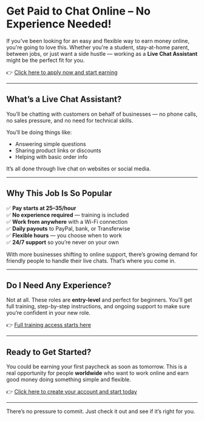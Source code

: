 
# Get Paid to Chat Online – No Experience Needed!

If you've been looking for an easy and flexible way to earn money online, you're going to love this. Whether you're a student, stay-at-home parent, between jobs, or just want a side hustle — working as a **Live Chat Assistant** might be the perfect fit for you.

👉 [Click here to apply now and start earning](https://tinyurl.com/mrxr6w8u)

---

## What’s a Live Chat Assistant?

You’ll be chatting with customers on behalf of businesses — no phone calls, no sales pressure, and no need for technical skills.

You’ll be doing things like:

- Answering simple questions  
- Sharing product links or discounts  
- Helping with basic order info  

It’s all done through live chat on websites or social media.

---

## Why This Job Is So Popular

✅ **Pay starts at $25–$35/hour**  
✅ **No experience required** — training is included  
✅ **Work from anywhere** with a Wi-Fi connection  
✅ **Daily payouts** to PayPal, bank, or Transferwise  
✅ **Flexible hours** — you choose when to work  
✅ **24/7 support** so you’re never on your own  

With more businesses shifting to online support, there’s growing demand for friendly people to handle their live chats. That’s where you come in.

---

## Do I Need Any Experience?

Not at all. These roles are **entry-level** and perfect for beginners. You'll get full training, step-by-step instructions, and ongoing support to make sure you’re confident in your new role.

👉 [Full training access starts here](https://tinyurl.com/mrxr6w8u)

---

## Ready to Get Started?

You could be earning your first paycheck as soon as tomorrow. This is a real opportunity for people **worldwide** who want to work online and earn good money doing something simple and flexible.

👉 [Click here to create your account and start today](https://tinyurl.com/mrxr6w8u)

---

There’s no pressure to commit. Just check it out and see if it’s right for you.
